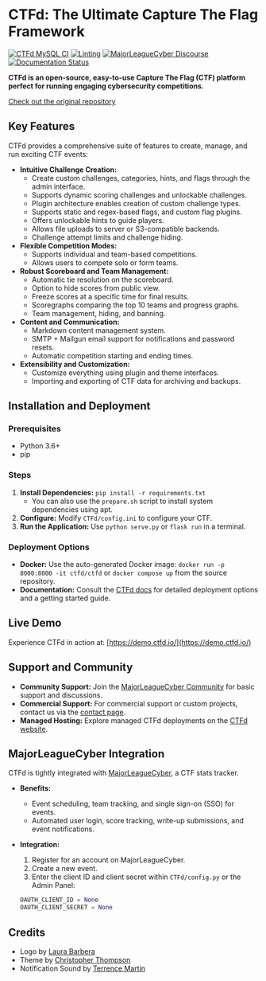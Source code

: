 # CTFd: The Ultimate Capture The Flag Framework

[![CTFd MySQL CI](https://github.com/CTFd/CTFd/workflows/CTFd%20MySQL%20CI/badge.svg?branch=master)](https://github.com/CTFd/CTFd/actions?query=workflow%3A%22CTFd+MySQL+CI%22)
[![Linting](https://github.com/CTFd/CTFd/workflows/Linting/badge.svg?branch=master)](https://github.com/CTFd/CTFd/actions?query=workflow%3ALinting)
[![MajorLeagueCyber Discourse](https://img.shields.io/discourse/status?server=https%3A%2F%2Fcommunity.majorleaguecyber.org%2F)](https://community.majorleaguecyber.org/)
[![Documentation Status](https://api.netlify.com/api/v1/badges/6d10883a-77bb-45c1-a003-22ce1284190e/deploy-status)](https://docs.ctfd.io)

**CTFd is an open-source, easy-to-use Capture The Flag (CTF) platform perfect for running engaging cybersecurity competitions.**

[Check out the original repository](https://github.com/CTFd/CTFd)

## Key Features

CTFd provides a comprehensive suite of features to create, manage, and run exciting CTF events:

*   **Intuitive Challenge Creation:**
    *   Create custom challenges, categories, hints, and flags through the admin interface.
    *   Supports dynamic scoring challenges and unlockable challenges.
    *   Plugin architecture enables creation of custom challenge types.
    *   Supports static and regex-based flags, and custom flag plugins.
    *   Offers unlockable hints to guide players.
    *   Allows file uploads to server or S3-compatible backends.
    *   Challenge attempt limits and challenge hiding.
*   **Flexible Competition Modes:**
    *   Supports individual and team-based competitions.
    *   Allows users to compete solo or form teams.
*   **Robust Scoreboard and Team Management:**
    *   Automatic tie resolution on the scoreboard.
    *   Option to hide scores from public view.
    *   Freeze scores at a specific time for final results.
    *   Scoregraphs comparing the top 10 teams and progress graphs.
    *   Team management, hiding, and banning.
*   **Content and Communication:**
    *   Markdown content management system.
    *   SMTP + Mailgun email support for notifications and password resets.
    *   Automatic competition starting and ending times.
*   **Extensibility and Customization:**
    *   Customize everything using plugin and theme interfaces.
    *   Importing and exporting of CTF data for archiving and backups.

## Installation and Deployment

### Prerequisites

*   Python 3.6+
*   pip

### Steps

1.  **Install Dependencies:** `pip install -r requirements.txt`
    *   You can also use the `prepare.sh` script to install system dependencies using apt.
2.  **Configure:** Modify `CTFd/config.ini` to configure your CTF.
3.  **Run the Application:** Use `python serve.py` or `flask run` in a terminal.

### Deployment Options

*   **Docker:** Use the auto-generated Docker image: `docker run -p 8000:8000 -it ctfd/ctfd` or `docker compose up` from the source repository.
*   **Documentation:** Consult the [CTFd docs](https://docs.ctfd.io/) for detailed deployment options and a getting started guide.

## Live Demo

Experience CTFd in action at: [https://demo.ctfd.io/](https://demo.ctfd.io/)

## Support and Community

*   **Community Support:** Join the [MajorLeagueCyber Community](https://community.majorleaguecyber.org/) for basic support and discussions.
*   **Commercial Support:** For commercial support or custom projects, contact us via the [contact page](https://ctfd.io/contact/).
*   **Managed Hosting:** Explore managed CTFd deployments on the [CTFd website](https://ctfd.io/).

## MajorLeagueCyber Integration

CTFd is tightly integrated with [MajorLeagueCyber](https://majorleaguecyber.org/), a CTF stats tracker.

*   **Benefits:**
    *   Event scheduling, team tracking, and single sign-on (SSO) for events.
    *   Automated user login, score tracking, write-up submissions, and event notifications.
*   **Integration:**
    1.  Register for an account on MajorLeagueCyber.
    2.  Create a new event.
    3.  Enter the client ID and client secret within `CTFd/config.py` or the Admin Panel:

    ```python
    OAUTH_CLIENT_ID = None
    OAUTH_CLIENT_SECRET = None
    ```

## Credits

*   Logo by [Laura Barbera](http://www.laurabb.com/)
*   Theme by [Christopher Thompson](https://github.com/breadchris)
*   Notification Sound by [Terrence Martin](https://soundcloud.com/tj-martin-composer)